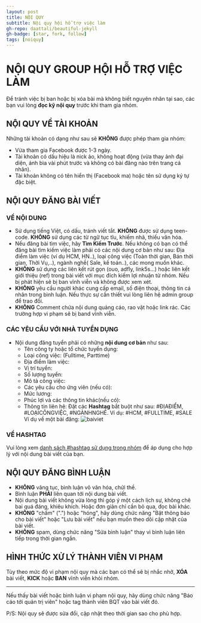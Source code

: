 ```yaml
---
layout: post
title: NỘI QUY
subtitle: Nội quy hội hỗ trợ việc làm
gh-repo: daattali/beautiful-jekyll
gh-badge: [star, fork, follow]
tags: [noiquy]
---
```

# NỘI QUY GROUP HỘI HỖ TRỢ VIỆC LÀM

Để tránh việc bị ban hoặc bị xóa bài mà không biết nguyên nhân tại sao, các bạn vui lòng **đọc kỹ nội quy** trước khi tham gia nhóm.

## NỘI QUY VỀ TÀI KHOẢN

Những tài khoản có dạng như sau sẽ **KHÔNG** được phép tham gia nhóm:
- Vừa tham gia Facebook được 1-3 ngày.
- Tài khoản có dấu hiệu là nick ảo, không hoạt động (vừa thay ảnh đại diện, ảnh bìa vài phút trước và không có bài đăng nào trên trang cá nhân).
- Tài khoản không có tên hiển thị (Facebook ma) hoặc tên sử dụng ký tự đặc biệt.

## NỘI QUY ĐĂNG BÀI VIẾT

### VỀ NỘI DUNG
- Sử dụng tiếng Việt, có dấu, tránh viết tắt. **KHÔNG** được sử dụng teen-code. **KHÔNG** sử dụng các từ ngữ tục tĩu, khiếm nhã, thiếu văn hóa.
- Nếu đăng bài tìm việc, hãy **Tìm Kiếm Trước**. Nếu không có bạn có thể đăng bài tìm kiếm việc làm phải có các nội dung cơ bản như sau: Địa điểm làm việc (ví dụ HCM, HN..), loại công việc (Toàn thời gian, Bán thời gian, Thời Vụ,..), ngành nghề( Sale, kế toán..), các mong muốn khác.
- **KHÔNG** sử dụng các liên kết rút gọn (ouo, adfly, link5s...) hoặc liên kết giới thiệu (ref) trong bài viết với mục đích kiếm lợi nhuận từ nhóm. Nếu bị phát hiện sẽ bị ban vĩnh viễn và không được xem xét.
- **KHÔNG** yêu cầu người khác cung cấp email, số điện thoại, thông tin cá nhân trong bình luận. Nếu thực sự cần thiết vui lòng liên hệ admin group để trao đổi.
- **KHÔNG** Comment chứa nội dung quảng cáo, rao vặt hoặc link rác. Các trường hợp vi phạm sẽ bị band vĩnh viễn.

### CÁC YÊU CẦU VỚI NHÀ TUYỂN DỤNG
- Nội dung đăng tuyển phải có những **nội dung cơ bản** như sau:
  - Tên công ty hoặc tổ chức tuyển dụng:
  - Loại công việc: (Fulltime, Parttime)
  - Địa điểm làm việc:
  - Vị trí tuyển:
  - Số lượng tuyển:
  - Mô tả công việc:
  - Các yêu cầu cho ứng viên (nếu có):
  - Mức lương:
  - Phúc lợi và các thông tin khác(nếu có):
  - Thông tin liên hệ:
  Đặt các **Hashtag** bắt buột như sau: #ĐỊAĐIỂM, #LOẠICÔNGVIỆC, #NGÀNHNGHỀ. Ví dụ: #HCM, #FULLTIME, #SALE
  Ví dụ về một bài đăng:
  ![baiviet](https://i.imgur.com/d5Ou3Kf.jpg)
    

### VỀ HASHTAG

Vui lòng xem [danh sách #hashtag sử dụng trong nhóm](hashtags.md) để áp dụng cho hợp lý với nội dung bài viết của bạn.

## NỘI QUY ĐĂNG BÌNH LUẬN

- **KHÔNG** văng tục, bình luận vô văn hóa, chửi thề.
- Bình luận **PHẢI** liên quan tới nội dung bài viết.
- Nội dung bài viết không vừa lòng thì góp ý một cách lịch sự, không chê bai quá đáng, khiêu khích. Hoặc đơn giản chỉ cần bỏ qua, đọc bài khác.
- **KHÔNG** "chấm" (".") hoặc "hóng", hãy dùng chức năng "Bật thông báo cho bài viết" hoặc "Lưu bài viết" nếu bạn muốn theo dõi cập nhật của bài viết.
- **KHÔNG** spam, dùng chức năng "Sửa bình luận" thay vì bình luận liên tiếp trong thời gian ngắn.

## HÌNH THỨC XỬ LÝ THÀNH VIÊN VI PHẠM

Tùy theo mức độ vi phạm nội quy mà các bạn có thể sẽ bị nhắc nhở, **XÓA** bài viết, **KICK** hoặc **BAN** vĩnh viễn khỏi nhóm.

---

Nếu thấy bài viết hoặc bình luận vi phạm nội quy, hãy dùng chức năng "Báo cáo tới quản trị viên" hoặc tag thành viên BQT vào bài viết đó.

P/S: Nội quy sẽ được sửa đổi, cập nhật theo thời gian sao cho phù hợp.
